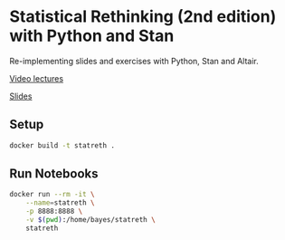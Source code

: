 # Statistical Rethinking (2nd edition) with Python and Stan

Re-implementing slides and exercises with Python, Stan and Altair.

[Video lectures](https://www.youtube.com/playlist?list=PLDcUM9US4XdMROZ57-OIRtIK0aOynbgZN)

[Slides](https://github.com/rmcelreath/stat_rethinking_2022?tab=readme-ov-file)

## Setup

```sh
docker build -t statreth .
```

## Run Notebooks

```sh
docker run --rm -it \
    --name=statreth \
    -p 8888:8888 \
    -v $(pwd):/home/bayes/statreth \
    statreth
```
